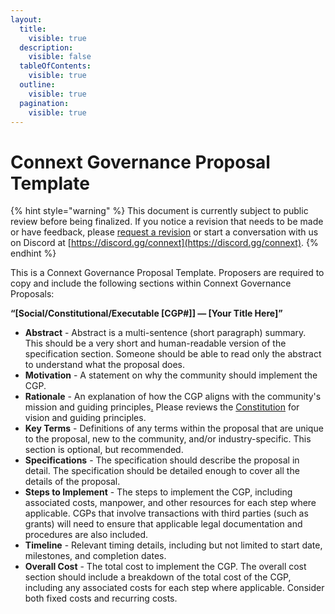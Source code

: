 ```yaml
---
layout:
  title:
    visible: true
  description:
    visible: false
  tableOfContents:
    visible: true
  outline:
    visible: true
  pagination:
    visible: true
---
```


# Connext Governance Proposal Template

{% hint style="warning" %}
This document is currently subject to public review before being finalized. If you notice a revision that needs to be made or have feedback, please [request a revision](https://github.com/connext/gitbook-docs/issues/new) or start a conversation with us on Discord at [https://discord.gg/connext](https://discord.gg/connext).
{% endhint %}

This is a Connext Governance Proposal Template. Proposers are required to copy and include the following sections within Connext Governance Proposals:

**“\[Social/Constitutional/Executable \[CGP#]] — \[Your Title Here]”**

* **Abstract** - Abstract is a multi-sentence (short paragraph) summary. This should be a very short and human-readable version of the specification section. Someone should be able to read only the abstract to understand what the proposal does.
* **Motivation** - A statement on why the community should implement the CGP.
* **Rationale** - An explanation of how the CGP aligns with the community's mission and guiding principles[.](https://docs.connext.network/v/dao-documentation/dao-documents/constitution) Please reviews the [Constitution](https://docs.connext.network/v/dao-documentation/dao-documents/constitution) for vision and guiding principles.
* **Key Terms** - Definitions of any terms within the proposal that are unique to the proposal, new to the community, and/or industry-specific. This section is optional, but recommended.
* **Specifications** - The specification should describe the proposal in detail. The specification should be detailed enough to cover all the details of the proposal.
* **Steps to Implement** - The steps to implement the CGP, including associated costs, manpower, and other resources for each step where applicable. CGPs that involve transactions with third parties (such as grants) will need to ensure that applicable legal documentation and procedures are also included.
* **Timeline** - Relevant timing details, including but not limited to start date, milestones, and completion dates.
* **Overall Cost** - The total cost to implement the CGP. The overall cost section should include a breakdown of the total cost of the CGP, including any associated costs for each step where applicable. Consider both fixed costs and recurring costs.
